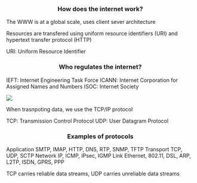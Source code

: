 

### <center>How does the internet work? </center>

The WWW is at a global scale, uses client sever architecture

Resources are transfered using uniform resource identifiers (URI) and hypertext transfer protocol (HTTP)

URI: Uniform Resource Identifier


### <center>Who regulates the internet? </center>

IEFT: Internet Engineering Task Force
ICANN: Internet Corporation for Assigned Names and Numbers
ISOC: Internet Society

<img src="https://f28wp.github.io/material/lectures/images/layers.png">

When trasnpoting data, we use the TCP/IP protocol

TCP: Transmission Control Protocol
UDP: User Datagram Protocol


### <center>Examples of protocols </center>

Application SMTP, IMAP, HTTP, DNS, RTP, SNMP, TFTP
Transport TCP, UDP, SCTP
Network IP, ICMP, IPsec, IGMP
Link Ethernet, 802.11, DSL, ARP, L2TP, ISDN, GPRS, PPP

TCP carries reliable data streams, UDP carries unreliable data streams
